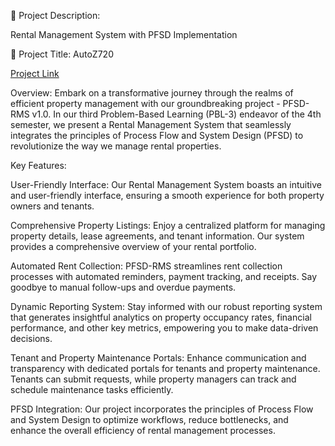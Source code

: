 🚀 Project Description: 

Rental Management System with PFSD Implementation

🏢 Project Title: AutoZ720

<a href="https://autoz720.pythonanywhere.com/">Project Link</a>

Overview:
Embark on a transformative journey through the realms of efficient property management with our groundbreaking project - PFSD-RMS v1.0. In our third Problem-Based Learning (PBL-3) endeavor of the 4th semester, we present a Rental Management System that seamlessly integrates the principles of Process Flow and System Design (PFSD) to revolutionize the way we manage rental properties.

Key Features:

User-Friendly Interface:
Our Rental Management System boasts an intuitive and user-friendly interface, ensuring a smooth experience for both property owners and tenants.

Comprehensive Property Listings:
Enjoy a centralized platform for managing property details, lease agreements, and tenant information. Our system provides a comprehensive overview of your rental portfolio.

Automated Rent Collection:
PFSD-RMS streamlines rent collection processes with automated reminders, payment tracking, and receipts. Say goodbye to manual follow-ups and overdue payments.

Dynamic Reporting System:
Stay informed with our robust reporting system that generates insightful analytics on property occupancy rates, financial performance, and other key metrics, empowering you to make data-driven decisions.

Tenant and Property Maintenance Portals:
Enhance communication and transparency with dedicated portals for tenants and property maintenance. Tenants can submit requests, while property managers can track and schedule maintenance tasks efficiently.

PFSD Integration:
Our project incorporates the principles of Process Flow and System Design to optimize workflows, reduce bottlenecks, and enhance the overall efficiency of rental management processes.

